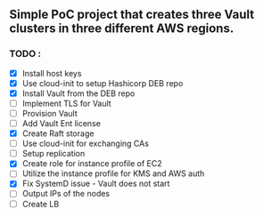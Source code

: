 ## Simple PoC project that creates three Vault clusters in three different AWS regions.

### TODO :

- [x] Install host keys
- [x] Use cloud-init to setup Hashicorp DEB repo 
- [x] Install Vault from the DEB repo
- [ ] Implement TLS for Vault
- [ ] Provision Vault
- [ ] Add Vault Ent license
- [x] Create Raft storage
- [ ] Use cloud-init for exchanging CAs
- [ ] Setup replication
- [x] Create role for instance profile of EC2
- [ ] Utilize the instance profile for KMS and AWS auth
- [x] Fix SystemD issue - Vault does not start
- [ ] Output IPs of the nodes
- [ ] Create LB